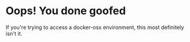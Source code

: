 # Oops! You done goofed

If you're trying to access a docker-osx environment, this most definitely isn't it.
